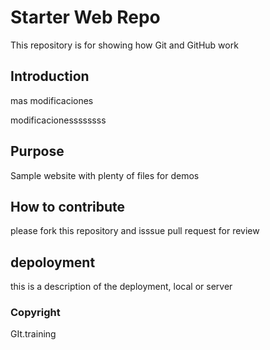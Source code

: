 # Starter Web Repo

This repository is for showing how Git and GitHub work

## Introduction
mas modificaciones

modificacionessssssss

## Purpose

Sample website with plenty of files for demos

## How to contribute
please fork this repository and isssue pull request for review

## depoloyment
this is a description of the deployment, local or server

### Copyright
GIt.training